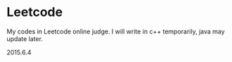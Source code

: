 # Leetcode
My codes in Leetcode online judge. I will write in c++ temporarily, java may update later.  

2015.6.4
